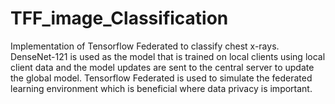 # TFF_image_Classification
Implementation of Tensorflow Federated to classify chest x-rays. DenseNet-121 is used as the model that is trained on local clients using local client data and the model updates are sent to the central server to update the global model. Tensorflow Federated is used to simulate the federated learning environment which is beneficial where data privacy is important.

